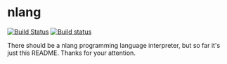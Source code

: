 # nlang

[![Build Status](https://travis-ci.org/SharpyTeam/nlang.svg?branch=master)](https://travis-ci.org/SharpyTeam/nlang)
[![Build status](https://ci.appveyor.com/api/projects/status/93jtkv03wbb6ao8i?svg=true)](https://ci.appveyor.com/project/_GoltikRee_/nlang)


There should be a nlang programming language interpreter, but so far it's just this README. Thanks for your attention.
